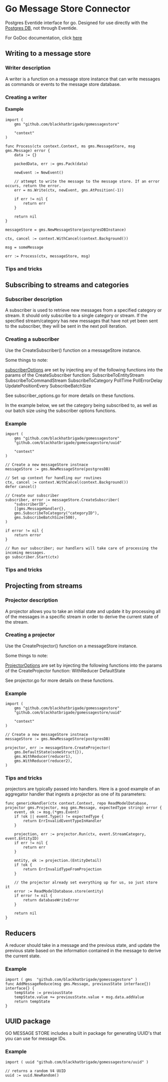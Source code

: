 # Go Message Store Connector
Postgres Eventide interface for go. Designed for use directly with the [Postgres DB](https://github.com/eventide-project/message-store-postgres-database/tree/master/database), not through Eventide.

For GoDoc documentation, click [here](https://godoc.org/github.com/blackhatbrigade/gomessagestore)


## Writing to a message store

### Writer description

A writer is a function on a message store instance that can write messages as commands or events to the message store database.

### Creating a writer

#### Example

```
import ( 
    gms "github.com/blackhatbrigade/gomessagestore"
    
    "context"
)

func Process(ctx context.Context, ms gms.MessageStore, msg gms.Message) error {
    data := {}

    packedData, err := gms.Pack(data)

    newEvent := NewEvent()

    // attempt to write the message to the message store. If an error occurs, return the error.
    err = ms.Write(ctx, newEvent, gms.AtPosition(-1))

    if err != nil {
        return err
    }

    return nil
}

messageStore = gms.NewMessageStore(postgresDBInstance)

ctx, cancel := context.WithCancel(context.Background())

msg = someMessage

err := Process(ctx, messageStore, msg)
```

### Tips and tricks

## Subscribing to streams and categories

### Subscriber description

A subscriber is used to retrieve new messages from a specified category or stream. It should only subscribe to a single category or stream. If the specified stream/category has new messages that have not yet been sent to the subscriber, they will be sent in the next poll iteration.

### Creating a subscriber

Use the CreateSubscriber() function on a messageStore instance.

Some things to note:

[subscriberOptions](https://godoc.org/github.com/blackhatbrigade/gomessagestore#SubscriberOption) are set by injecting any of the following functions into the params of the CreateSubscriber function:
    SubscribeToEntityStream
    SubscribeToCommandStream
    SubscribeToCategory
    PollTime
    PollErrorDelay
    UpdatePositionEvery
    SubscribeBatchSize

See subscriber_options.go for more details on these functions.

In the example below, we set the category being subscribed to, as well as our batch size using the subscriber options functions.

### Example

```
import (
    gms "github.com/blackhatbrigade/gomessagestore"
    "github.com/blackhatbrigade/gomessagestore/uuid"

    "context"
)

// Create a new messageStore instnace
messageStore := gms.NewMessageStore(postgresDB)

// Set up context for handling our routines
ctx, cancel := context.WithCancel(context.Background())
defer cancel()

// Create our subscriber
subscriber, error := messageStore.CreateSubscriber(
    "subscriberID", 
    []gms.MessageHandler{},
    gms.SubscribeToCategory("categoryID"),
    gms.SubscribeBatchSize(500),
)

if error != nil {
    return error
}

// Run our subscriber; our handlers will take care of processing the incoming messages.
go subscriber.Start(ctx)
```

### Tips and tricks

## Projecting from streams

### Projector description

A projector allows you to take an initial state and update it by processing all of the messages in a specific stream in order to derive the current state of the stream.

### Creating a projector

Use the CreateProjector() function on a messageStore instance.

Some things to note:

[ProjectorOptions](https://godoc.org/github.com/blackhatbrigade/gomessagestore#ProjectorOption) are set by injecting the following functions into the params of the CreateProjector function:
    WithReducer
    DefaultState

See projector.go for more details on these functions.

### Example

```
import (
    gms "github.com/blackhatbrigade/gomessagestore"
    "github.com/blackhatbrigade/gomessagestore/uuid"

    "context"
)

// Create a new messageStore instnace
messageStore := gms.NewMessageStore(postgresDB)

projector, err := messageStore.CreateProjector(
    gms.DefaultState(someStruct{}),
    gms.WithReducer(reducer1),
    gms.WithReducer(reducer2),
)
```

### Tips and tricks

projectors are typically passed into handlers. Here is a good example of an aggregator handler that ingests a projector as one of its parameters:

```
func genericHandler(ctx context.Context, repo ReadModelDatabase, projector gms.Projector, msg gms.Message, expectedType string) error {
	event, ok := msg.(*gms.Event)
	if !ok || event.Type() != expectedType {
		return ErrInvalidEventTypeInHandler
	}

	projection, err := projector.Run(ctx, event.StreamCategory, event.EntityID)
	if err != nil {
		return err
	}

	entity, ok := projection.(EntityDetail)
	if !ok {
		return ErrInvalidTypeFromProjection
	}

	// the projector already set everything up for us, so just store it
	error := ReadModelDatabase.store(entity)
    if error != nil {
        return databaseWriteError
    }

	return nil
}
```

## Reducers

A reducer should take in a message and the previous state, and update the previous state based on the information contained in the message to derive the current state.

### Example

```
import ( gms  "github.com/blackhatbrigade/gomessagestore" )
func AddMessageReduce(msg gms.Message, previousState interface{}) interface{} {
    tempState := previousState
    tempState.value += previousState.value + msg.data.addValue
    return tempState
}
```

## UUID package

GO MESSAGE STORE includes a built in package for generating UUID's that you can use for message IDs.

### Example
```
import ( uuid "github.com/blackhatbrigade/gomessagestore/uuid" )

// returns a random V4 UUID
uuid := uuid.NewRandom()
```
